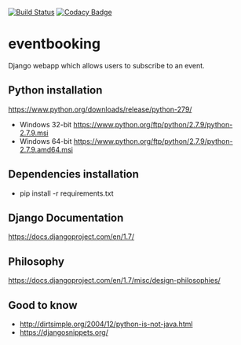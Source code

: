 [![Build Status](https://travis-ci.org/jjbgf/eventbooking.svg?branch=master)](https://travis-ci.org/jjbgf/eventbooking)
[![Codacy Badge](https://www.codacy.com/project/badge/166e4d386356418fb152658d8be0c8ef)](https://www.codacy.com/public/mail_5/eventbooking)

# eventbooking
Django webapp which allows users to subscribe to an event.

## Python installation
https://www.python.org/downloads/release/python-279/
* Windows 32-bit https://www.python.org/ftp/python/2.7.9/python-2.7.9.msi
* Windows 64-bit https://www.python.org/ftp/python/2.7.9/python-2.7.9.amd64.msi

## Dependencies installation
* pip install -r requirements.txt

## Django Documentation
https://docs.djangoproject.com/en/1.7/

## Philosophy
https://docs.djangoproject.com/en/1.7/misc/design-philosophies/

## Good to know
* http://dirtsimple.org/2004/12/python-is-not-java.html
* https://djangosnippets.org/
